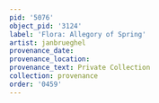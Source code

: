 ```yaml
---
pid: '5076'
object_pid: '3124'
label: 'Flora: Allegory of Spring'
artist: janbrueghel
provenance_date:
provenance_location:
provenance_text: Private Collection
collection: provenance
order: '0459'
---
```

